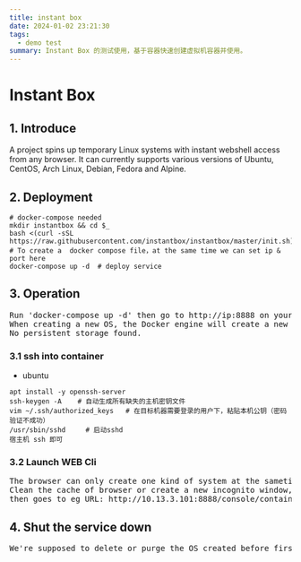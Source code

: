 ```yaml
---
title: instant box
date: 2024-01-02 23:21:30
tags:
  - demo test
summary: Instant Box 的测试使用，基于容器快速创建虚拟机容器并使用。
---
```

# Instant Box
## 1. Introduce
A project spins up temporary Linux systems with instant webshell access from any browser.
It can currently supports various versions of Ubuntu, CentOS, Arch Linux, Debian, Fedora and Alpine.
## 2. Deployment
```
# docker-compose needed
mkdir instantbox && cd $_
bash <(curl -sSL https://raw.githubusercontent.com/instantbox/instantbox/master/init.sh)    # To create a  docker compose file，at the same time we can set ip & port here
docker-compose up -d  # deploy service
```
## 3.  Operation
<pre>Run 'docker-compose up -d' then go to http://ip:8888 on your browser.
When creating a new OS, the Docker engine will create a new container in host machine.
No persistent storage found.</pre>
### 3.1 ssh into container
- ubuntu

```
apt install -y openssh-server
ssh-keygen -A    # 自动生成所有缺失的主机密钥文件
vim ~/.ssh/authorized_keys   # 在目标机器需要登录的用户下，粘贴本机公钥（密码验证不成功）
/usr/sbin/sshd     # 启动sshd
宿主机 ssh 即可
```
### 3.2 Launch WEB Cli
<pre>
The browser can only create one kind of system at the sametime
Clean the cache of browser or create a new incognito window, goes to console, create a new system in box.
then goes to eg URL: http://10.13.3.101:8888/console/container_ID(name)/
</pre>

## 4. Shut the service down
<pre>
We're supposed to delete or purge the OS created before first, then purge the service container.
</pre>